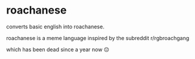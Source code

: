 # roachanese
converts basic english into roachanese.

roachanese is a meme language inspired by the subreddit r/rgbroachgang 

which has been dead since a year now 😔
